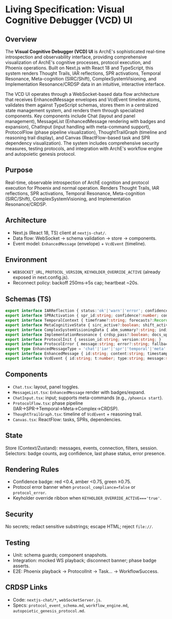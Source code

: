 # Living Specification: Visual Cognitive Debugger (VCD) UI

## Overview

The **Visual Cognitive Debugger (VCD) UI** is ArchE's sophisticated real-time introspection and observability interface, providing comprehensive visualization of ArchE's cognitive processes, protocol execution, and Phoenix operations. Built on Next.js with React 18 and TypeScript, this system renders Thought Trails, IAR reflections, SPR activations, Temporal Resonance, Meta-cognition (SIRC/Shift), ComplexSystemVisioning, and Implementation Resonance/CRDSP data in an intuitive, interactive interface.

The VCD UI operates through a WebSocket-based data flow architecture that receives EnhancedMessage envelopes and VcdEvent timeline atoms, validates them against TypeScript schemas, stores them in a centralized state management system, and renders them through specialized components. Key components include Chat (layout and panel management), MessageList (EnhancedMessage rendering with badges and expansion), ChatInput (input handling with meta-command support), ProtocolFlow (phase pipeline visualization), ThoughtTrailGraph (timeline and reasoning trail display), and Canvas (ReactFlow-based task and SPR dependency visualization). The system includes comprehensive security measures, testing protocols, and integration with ArchE's workflow engine and autopoietic genesis protocol.

## Purpose
Real-time, observable introspection of ArchE cognition and protocol execution for Phoenix and normal operation. Renders Thought Trails, IAR reflections, SPR activations, Temporal Resonance, Meta-cognition (SIRC/Shift), ComplexSystemVisioning, and Implementation Resonance/CRDSP.

## Architecture
- Next.js (React 18, TS) client at `nextjs-chat/`.
- Data flow: WebSocket → schema validation → store → components.
- Event model: `EnhancedMessage` (envelope) + `VcdEvent` (timeline).

## Environment
- `WEBSOCKET_URL`, `PROTOCOL_VERSION`, `KEYHOLDER_OVERRIDE_ACTIVE` (already exposed in next.config.js).
- Reconnect policy: backoff 250ms→5s cap; heartbeat ~20s.

## Schemas (TS)
```ts
export interface IARReflection { status:'ok'|'warn'|'error'; confidence:number; alignment_check?:'aligned'|'concern'|'violation'; potential_issues?:string[]; notes?:string; }
export interface SPRActivation { spr_id:string; confidence?:number; context_excerpt?:string; }
export interface TemporalContext { timeframe?:string; forecasts?:Record<string,number>; caveats?:string[]; }
export interface MetaCognitiveState { sirc_active?:boolean; shift_active?:boolean; issues?:string[]; }
export interface ComplexSystemVisioningData { abm_summary?:string; indicators?:Record<string,number>; }
export interface ImplementationResonance { crdsp_pass?:boolean; docs_updated?:boolean; items?:{artifact:string; status:'ok'|'missing'|'outdated'}[]; }
export interface ProtocolInit { session_id:string; version:string; }
export interface ProtocolError { message:string; error?:string; fallback_mode?:boolean; }
export type EnhancedMessageType = 'chat'|'iar'|'spr'|'temporal'|'meta'|'complex'|'implementation'|'protocol_init'|'error';
export interface EnhancedMessage { id:string; content:string; timestamp:string; sender:'user'|'arche'; message_type:EnhancedMessageType; protocol_compliance:boolean; protocol_version?:string; iar?:IARReflection; spr_activations?:SPRActivation[]; temporal_context?:TemporalContext; meta_cognitive_state?:MetaCognitiveState; complex_system_visioning?:ComplexSystemVisioningData; implementation_resonance?:ImplementationResonance; thought_trail?:string[]; protocol_init?:ProtocolInit; protocol_error?:ProtocolError; }
export interface VcdEvent { id:string; t:number; type:string; message:string; metadata?:Record<string,unknown>; severity?:'info'|'success'|'warn'|'error'; }
```

## Components
- `Chat.tsx`: layout, panel toggles.
- `MessageList.tsx`: `EnhancedMessage` render with badges/expand.
- `ChatInput.tsx`: input; supports meta-commands (e.g., `/phoenix start`).
- `ProtocolFlow.tsx`: phase pipeline (IAR→SPR→Temporal→Meta→Complex→CRDSP).
- `ThoughtTrailGraph.tsx`: timeline of `VcdEvent` + reasoning trail.
- `Canvas.tsx`: ReactFlow: tasks, SPRs, dependencies.

## State
Store (Context/Zustand): messages, events, connection, filters, session.
Selectors: badge counts, avg confidence, last phase status, error presence.

## Rendering Rules
- Confidence badge: red <0.4, amber <0.75, green ≥0.75.
- Protocol error banner when `protocol_compliance=false` or `protocol_error`.
- Keyholder override ribbon when `KEYHOLDER_OVERRIDE_ACTIVE==='true'`.

## Security
No secrets; redact sensitive substrings; escape HTML; reject `file://`.

## Testing
- Unit: schema guards; component snapshots.
- Integration: mocked WS playback; disconnect banner; phase badge asserts.
- E2E: Phoenix playback → ProtocolInit → Task… → WorkflowSuccess.

## CRDSP Links
- Code: `nextjs-chat/*`, `webSocketServer.js`.
- Specs: `protocol_event_schema.md`, `workflow_engine.md`, `autopoietic_genesis_protocol.md`.
